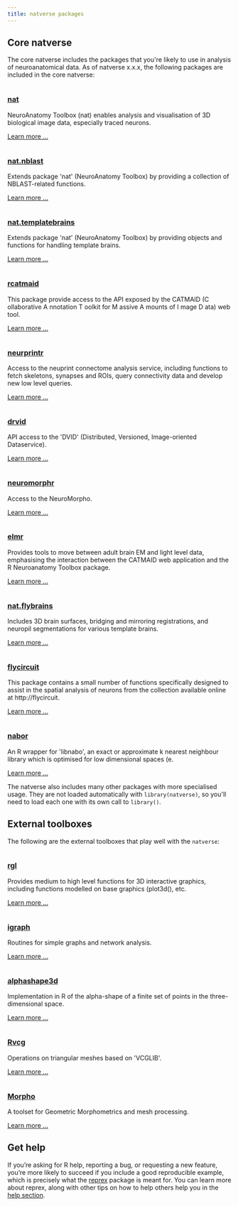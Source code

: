 ```yaml
---
title: natverse packages
---
```




## Core natverse

<div class="package-section">
<div class="package-section-info">
  <p>The core natverse includes the packages that you're likely to use in analysis of neuroanatomical data. As of natverse x.x.x, the following packages are included in the core natverse:</p>
</div>

<div class="packages">

<div class="package">
  
  <img class="package-image" src="/images/hex-nat_logo.png" alt=""></img>
    <div class="package-info">
<h3><a href="https://github.com/natverse/nat/">nat</a></h3>


<p> 

NeuroAnatomy Toolbox (nat) enables analysis and visualisation of 3D biological image data, especially traced neurons.

</p>
      
<a href="https://github.com/natverse/nat/" aria-hidden="true">
        Learn more ...</a></p>
</div>
</div>
  
<div class="package">
    
<img class="package-image" src="/images/hex-natnblast.png" alt=""></img>
    <div class="package-info">
<h3><a href="https://github.com/jefferislab/nat.nblast/">nat.nblast</a></h3>
<p> 

Extends package 'nat' (NeuroAnatomy Toolbox) by providing a collection of NBLAST-related functions.

</p>

<a href="https://github.com/jefferislab/nat.nblast/" aria-hidden="true">Learn more ...</a></p>
      
</div>
</div>

<div class="package">
    
<img class="package-image" src="/images/hex-nattemplatebrains.png" alt=""></img>
    <div class="package-info">
<h3><a href="https://github.com/jefferislab/nat.templatebrains/">nat.templatebrains</a></h3>

<p> 

Extends package 'nat' (NeuroAnatomy Toolbox) by providing objects and functions for handling template brains.

</p>

 <a href="https://github.com/jefferislab/nat.templatebrains/" aria-hidden="true">Learn more ...</a></p>
      
</div>
</div>

<div class="package">
<img class="package-image" src="/images/hex-catmaid.png" alt=""></img>
    <div class="package-info">
<h3><a href="https://jefferis.github.io/rcatmaid/">rcatmaid</a></h3>

 <p> 

This package provide access to the API exposed by the CATMAID (C ollaborative A nnotation T oolkit for M assive A mounts of I mage D ata) web tool.

</p>
 <a href="https://jefferis.github.io/rcatmaid/" aria-hidden="true">Learn more ...</a></p>

</div>
</div>

<div class="package">
<img class="package-image" src="/images/hex-neurprintr.png" alt=""></img>
    <div class="package-info">
<h3><a href="https://jefferislab.github.io/neuprintr/">neurprintr</a></h3>

<p> 

Access to the neuprint connectome analysis service, including  functions to fetch skeletons, synapses and ROIs, query connectivity data and develop new low level queries.

</p>

<a href="https://jefferislab.github.io/neuprintr/" aria-hidden="true">Learn more ...</a></p>
    
</div>
</div>

<div class="package">
<img class="package-image" src="/images/hex-drvid.png" alt=""></img>
    <div class="package-info">
<h3><a href="https://jefferis.github.io/drvid/">drvid</a></h3>

<p> 

API access to the 'DVID' (Distributed, Versioned, Image-oriented  Dataservice).

</p>

<a href="https://jefferis.github.io/drvid/" aria-hidden="true">Learn more ...</a></p>

</div>
</div>

<div class="package">
<img class="package-image" src="/images/hex-neuromorphr.png" alt=""></img>
    <div class="package-info">
<h3><a href="https://jefferislab.github.io/neuromorphr/">neuromorphr</a></h3>

<p> 

Access to the NeuroMorpho.

</p>

<a href="https://jefferislab.github.io/neuromorphr/" aria-hidden="true">Learn more ...</a></p>

</div>
</div>

<div class="package">
<img class="package-image" src="/images/hex-elmr.png" alt=""></img>
    <div class="package-info">
<h3><a href="https://jefferis.github.io/elmr/">elmr</a></h3>

<p> 

Provides tools to move between adult brain EM and light level data, emphasising the interaction between the CATMAID web application and the R Neuroanatomy Toolbox package.

</p>


<a href="https://jefferis.github.io/elmr/" aria-hidden="true">Learn more ...</a></p>

</div>
</div>

<div class="package">
<img class="package-image" src="/images/hex-natflybrains.png" alt=""></img>
    <div class="package-info">
<h3><a href="https://jefferislab.github.io/nat.flybrains/">nat.flybrains</a></h3>

<p> 

Includes 3D brain surfaces, bridging and mirroring registrations, and neuropil segmentations for various template brains.

</p>


<a href="https://jefferislab.github.io/nat.flybrains/" aria-hidden="true">Learn more ...</a></p>

</div>
</div>

<div class="package">
<img class="package-image" src="/images/hex-flycircuit.png" alt=""></img>
    <div class="package-info">
<h3><a href="http://jefferis.github.io/flycircuit/">flycircuit</a></h3>

<p> 

This package contains a small number of functions specifically designed to assist in the spatial analysis of neurons from the collection available online at http://flycircuit.

</p>


<a href="http://jefferis.github.io/flycircuit/" aria-hidden="true">Learn more ...</a></p>

</div>
</div>

<div class="package">
<img class="package-image" src="/images/hex-nabor.png" alt=""></img>
    <div class="package-info">
<h3><a href="https://github.com/jefferis/nabor/">nabor</a></h3>

<p> 

An R wrapper for 'libnabo', an exact or approximate k nearest neighbour library which is optimised for low dimensional spaces (e.

</p>


<a href="https://github.com/jefferis/nabor/" aria-hidden="true">Learn more ...</a></p>

</div>






</div>
</div>
</div>

The natverse also includes many other packages with more specialised usage. They are not loaded automatically with `library(natverse)`, so you'll need to load each one with its own call to `library()`.


## External toolboxes
The following are the external toolboxes that play well with the `natverse`:
<div class="package-section">
<div class="package-section-info">
 
</div>

<div class="packages">

<div class="package">
  
  <img class="package-image" src="" alt=""></img>
    <div class="package-info">
<h3><a href="https://r-forge.r-project.org/projects/rgl/">rgl</a></h3>


<p> 

Provides medium to high level functions for 3D interactive graphics, including functions modelled on base graphics (plot3d(), etc.

</p>
      
<a href="https://r-forge.r-project.org/projects/rgl/" aria-hidden="true">
        Learn more ...</a></p>
</div>
</div>


<div class="package">
  
  <img class="package-image" src="" alt=""></img>
    <div class="package-info">
<h3><a href="https://igraph.org/r/">igraph</a></h3>


<p> 

Routines for simple graphs and network analysis.

</p>
      
<a href="https://igraph.org/r/" aria-hidden="true">
        Learn more ...</a></p>
</div>
</div>


<div class="package">
  
  <img class="package-image" src="" alt=""></img>
    <div class="package-info">
<h3><a href="https://cran.r-project.org/web/packages/alphashape3d/index.html/">alphashape3d</a></h3>


<p> 

Implementation in R of the alpha-shape of a finite set of points in the three-dimensional space.

</p>
      
<a href="https://cran.r-project.org/web/packages/alphashape3d/index.html/" aria-hidden="true">
        Learn more ...</a></p>
</div>
</div>

<div class="package">
  
  <img class="package-image" src="" alt=""></img>
    <div class="package-info">
<h3><a href="https://github.com/zarquon42b/Rvcg/">Rvcg</a></h3>


<p> 

Operations on triangular meshes based on 'VCGLIB'.

</p>
      
<a href="https://github.com/zarquon42b/Rvcg/" aria-hidden="true">
        Learn more ...</a></p>
</div>
</div>

<div class="package">
  
  <img class="package-image" src="" alt=""></img>
    <div class="package-info">
<h3><a href="https://github.com/zarquon42b/Morpho/">Morpho</a></h3>


<p> 

A toolset for Geometric Morphometrics and mesh processing.

</p>
      
<a href="https://github.com/zarquon42b/Morpho/" aria-hidden="true">
        Learn more ...</a></p>
</div>
</div>



  
</div>
</div>

## Get help

If you’re asking for R help, reporting a bug, or requesting a new feature, you’re more likely to succeed if you include a good reproducible example, which is precisely what the [reprex](https://natverse.github.io/help/#reprex) package is meant for. You can learn more about reprex, along with other tips on how to help others help you in the [help section](https://natverse.github.io/help/).
